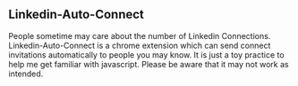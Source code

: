 ## Linkedin-Auto-Connect
People sometime may care about the number of Linkedin Connections. Linkedin-Auto-Connect is a chrome extension which can  send connect invitations automatically to people you may know.
It is just a toy practice to help me get familiar with javascript. Please be aware that it may not work as intended. 


